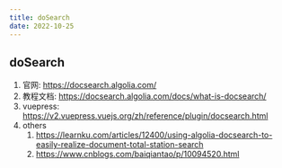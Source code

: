 ```yaml
---
title: doSearch
date: 2022-10-25
---
```


## doSearch

1. 官网: https://docsearch.algolia.com/
2. 教程文档: https://docsearch.algolia.com/docs/what-is-docsearch/
3. vuepress: https://v2.vuepress.vuejs.org/zh/reference/plugin/docsearch.html
4. others
   1. https://learnku.com/articles/12400/using-algolia-docsearch-to-easily-realize-document-total-station-search
   2. https://www.cnblogs.com/baiqiantao/p/10094520.html
